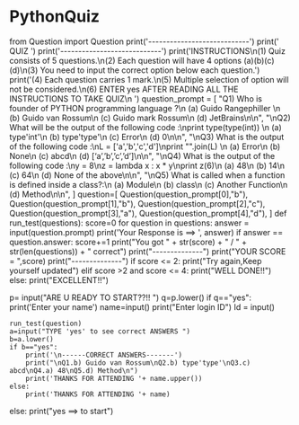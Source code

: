# PythonQuiz

from Question import Question
print('----------------------------')
print('            QUIZ            ')
print('----------------------------')
print('INSTRUCTIONS\n(1) Quiz consists of 5 questions.\n(2) Each question will have 4 options (a)(b)(c)(d)\n(3) You need to input the correct option below each question.')
print('(4) Each question carries 1 mark.\n(5) Multiple selection of option will not be considered.\n(6) ENTER yes AFTER READING ALL THE INSTRUCTIONS TO TAKE QUIZ\n ')
question_prompt = [
    "Q1) Who is founder of PYTHON programming language ?\n (a) Guido Rangephiller \n (b) Guido van Rossum\n (c) Guido mark Rossum\n (d) JetBrains\n\n",
    "\nQ2) What will be the output of the following code :\nprint type(type(int)) \n (a) type'int'\n (b) type'type'\n (c) Error\n (d) 0\n\n",
    "\nQ3) What is the output of the following code :\nL = ['a','b','c','d']\nprint "".join(L) \n (a) Error\n (b) None\n (c) abcd\n (d) [‘a’,’b’,’c’,’d’]\n\n",
    "\nQ4) What is the output of the following code :\ny = 8\nz = lambda x : x * y\nprint z(6)\n (a) 48\n (b) 14\n (c) 64\n (d) None of the above\n\n",
    "\nQ5) What is called when a function is defined inside a class?:\n (a) Module\n (b) class\n (c) Another Function\n (d) Method\n\n",
]
question=[
    Question(question_prompt[0],"b"),
    Question(question_prompt[1],"b"),
    Question(question_prompt[2],"c"),
    Question(question_prompt[3],"a"),
    Question(question_prompt[4],"d"),
]
def run_test(questions):
    score=0
    for question in questions:
        answer = input(question.prompt)
        print('Your Response is ==> ', answer)
        if answer == question.answer:
            score+=1
    print("You got " + str(score) + " / " + str(len(questions)) + " correct")
    print("--------------")
    print("YOUR SCORE = ",score)
    print("--------------")
    if score <= 2:
        print("Try again,Keep yourself updated")
    elif score >2 and score <= 4:
        print("WELL DONE!!")   
    else:
        print("EXCELLENT!!")    

p= input("ARE U READY TO START??!!  ")
q=p.lower()
if q=="yes":
    print('Enter your name')
    name=input()
    print("Enter login ID")
    Id = input()

    run_test(question)            
    a=input("TYPE 'yes' to see correct ANSWERS ")
    b=a.lower()
    if b=="yes":
        print('\n------CORRECT ANSWERS-------')
        print("\nQ1.b) Guido van Rossum\nQ2.b) type'type'\nQ3.c) abcd\nQ4.a) 48\nQ5.d) Method\n")
        print('THANKS FOR ATTENDING '+ name.upper()) 
    else:
        print('THANKS FOR ATTENDING '+ name)
else:
    print("yes ==> to start")    
